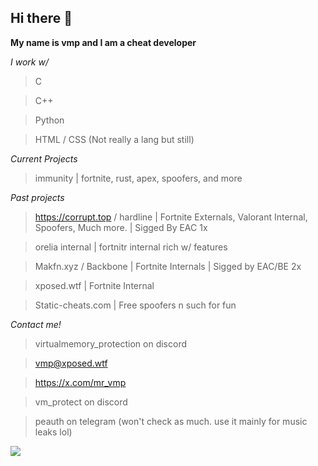 ## Hi there 👋

**My name is vmp and I am a cheat developer**

*I work w/*

> C

> C++

> Python

> HTML / CSS (Not really a lang but still)

*Current Projects*

> immunity | fortnite, rust, apex, spoofers, and more

*Past projects*

> https://corrupt.top / hardline | Fortnite Externals, Valorant Internal, Spoofers, Much more. | Sigged By EAC 1x

> orelia internal | fortnitr internal rich w/ features

> Makfn.xyz / Backbone | Fortnite Internals | Sigged by EAC/BE 2x

> xposed.wtf | Fortnite Internal

> Static-cheats.com | Free spoofers n such for fun

*Contact me!*
> virtualmemory_protection on discord

> vmp@xposed.wtf

> https://x.com/mr_vmp

> vm_protect on discord

> peauth on telegram (won't check as much. use it mainly for music leaks lol)

<img src="https://counter.lunoxia.net/get/@vmpprotect?theme=asoul"></img>
